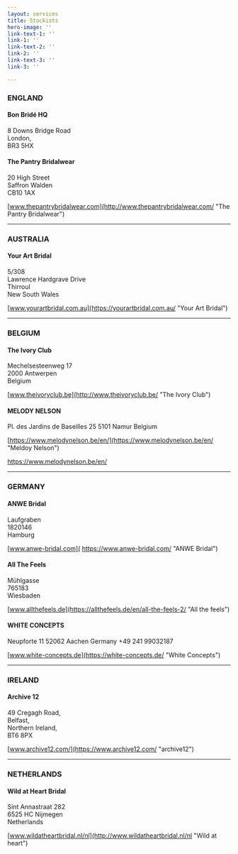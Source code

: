 ```yaml
---
layout: services
title: Stockists
hero-image: ''
link-text-1: ''
link-1: ''
link-text-2: ''
link-2: ''
link-text-3: ''
link-3: ''

---
```

### ENGLAND

#### Bon Bridé HQ

8 Downs Bridge Road  
London,  
BR3 5HX

#### The Pantry Bridalwear

20 High Street  
Saffron Walden  
CB10 1AX

[www.thepantrybridalwear.com](http://www.thepantrybridalwear.com/ "The Pantry Bridalwear")


***

### AUSTRALIA

#### Your Art Bridal

5/308  
Lawrence Hardgrave Drive  
Thirroul  
New South Wales

[www.yourartbridal.com.au](https://yourartbridal.com.au/ "Your Art Bridal")

***

### BELGIUM

#### The Ivory Club

Mechelsesteenweg 17  
2000 Antwerpen  
Belgium

[www.theivoryclub.be](http://www.theivoryclub.be/ "The Ivory Club")

#### MELODY NELSON 

Pl. des Jardins de Baseilles 25
5101 Namur
Belgium

[https://www.melodynelson.be/en/](https://www.melodynelson.be/en/ "Meldoy Nelson")

https://www.melodynelson.be/en/

***

### GERMANY

#### ANWE Bridal

Laufgraben  
1820146  
Hamburg

[www.anwe-bridal.com]( https://www.anwe-bridal.com/ "ANWE Bridal")


#### All The Feels

Mühlgasse  
765183  
Wiesbaden

[www.allthefeels.de](https://allthefeels.de/en/all-the-feels-2/ "All the feels")


#### WHITE CONCEPTS 

Neupforte 11
52062 Aachen
Germany
+49 241 99032187

[www.white-concepts.de](https://white-concepts.de/ "White Concepts")


***

### IRELAND

#### Archive 12

49 Cregagh Road,  
Belfast,  
Northern Ireland,  
BT6 8PX

[www.archive12.com/](https://www.archive12.com/ "archive12")

***

### NETHERLANDS

#### Wild at Heart Bridal

Sint Annastraat 282  
6525 HC Nijmegen  
Netherlands

[www.wildatheartbridal.nl/nl](http://www.wildatheartbridal.nl/nl "Wild at heart")